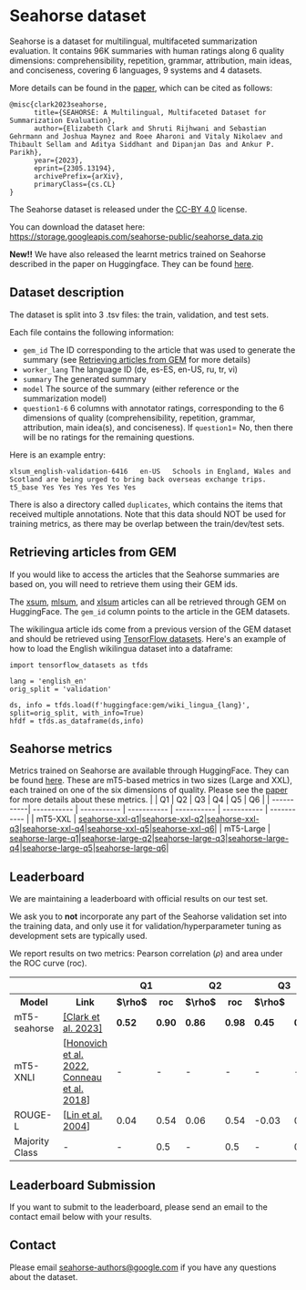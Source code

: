 # Seahorse dataset

Seahorse is a dataset for multilingual, multifaceted summarization evaluation.
It contains 96K summaries with human ratings along 6 quality dimensions: comprehensibility, repetition, grammar, attribution, main ideas, and conciseness, covering 6 languages, 9 systems and 4 datasets.

More details can be found in the [paper](https://arxiv.org/abs/2305.13194), which can be cited as follows:
```
@misc{clark2023seahorse,
      title={SEAHORSE: A Multilingual, Multifaceted Dataset for Summarization Evaluation}, 
      author={Elizabeth Clark and Shruti Rijhwani and Sebastian Gehrmann and Joshua Maynez and Roee Aharoni and Vitaly Nikolaev and Thibault Sellam and Aditya Siddhant and Dipanjan Das and Ankur P. Parikh},
      year={2023},
      eprint={2305.13194},
      archivePrefix={arXiv},
      primaryClass={cs.CL}
}
```
The Seahorse dataset is released under the [CC-BY 4.0](https://creativecommons.org/licenses/by/4.0/) license.

You can download the dataset here: https://storage.googleapis.com/seahorse-public/seahorse_data.zip

<b>New!!</b> We have also released the learnt metrics trained on Seahorse described in the paper on Huggingface. They can be found [here](https://huggingface.co/collections/google/seahorse-release-6543b0c06d87d83c6d24193b).

## Dataset description

The dataset is split into 3 .tsv files: the train, validation, and test sets.

Each file contains the following information:
* `gem_id` The ID corresponding to the article that was used to generate the summary (see [Retrieving articles from GEM](https://github.com/google-research-datasets/seahorse/edit/main/README.md#retrieving-articles-from-gem) for more details)
* `worker_lang` The language ID (de, es-ES, en-US, ru, tr, vi) 
* `summary` The generated summary
* `model` The source of the summary (either reference or the summarization model)
* `question1-6` 6 columns with annotator ratings, corresponding to the 6 dimensions of quality (comprehensibility, repetition, grammar, attribution, main idea(s), and conciseness). If `question1`= No, then there will be no ratings for the remaining questions.

Here is an example entry:
```
xlsum_english-validation-6416	en-US	Schools in England, Wales and Scotland are being urged to bring back overseas exchange trips.	t5_base	Yes	Yes	Yes	Yes	Yes	Yes
```

There is also a directory called `duplicates`, which contains the items that received multiple annotations. Note that this data should NOT be used for training metrics, as there may be overlap between the train/dev/test sets.

## Retrieving articles from GEM

If you would like to access the articles that the Seahorse summaries are based on, you will need to retrieve them using their GEM ids.

The [xsum](https://huggingface.co/datasets/GEM/xsum), [mlsum](https://huggingface.co/datasets/GEM/mlsum), and [xlsum](https://huggingface.co/datasets/GEM/xlsum) articles can all be retrieved through GEM on HuggingFace. The `gem_id` column points to the article in the GEM datasets.

The wikilingua article ids come from a previous version of the GEM dataset and should be retrieved using [TensorFlow datasets](https://www.tensorflow.org/datasets/catalog/gem). Here's an example of how to load the English wikilingua dataset into a dataframe:

```
import tensorflow_datasets as tfds

lang = 'english_en'
orig_split = 'validation'

ds, info = tfds.load(f'huggingface:gem/wiki_lingua_{lang}', split=orig_split, with_info=True)
hfdf = tfds.as_dataframe(ds,info)
```

## Seahorse metrics

Metrics trained on Seahorse are available through HuggingFace. They can be found [here](https://huggingface.co/collections/google/seahorse-release-6543b0c06d87d83c6d24193b).
These are mT5-based metrics in two sizes (Large and XXL), each trained on one of the six dimensions of quality.
Please see the [paper](https://arxiv.org/abs/2305.13194) for more details about these metrics.
|       | Q1      | Q2 | Q3      | Q4 | Q5      | Q6 |
| -----------| ----------- | ----------- | ----------- | ----------- | ----------- | ----------- |
| mT5-XXL      | [seahorse-xxl-q1](https://huggingface.co/google/seahorse-xxl-q1)|[seahorse-xxl-q2](https://huggingface.co/google/seahorse-xxl-q2)|[seahorse-xxl-q3](https://huggingface.co/google/seahorse-xxl-q3)|[seahorse-xxl-q4](https://huggingface.co/google/seahorse-xxl-q4)|[seahorse-xxl-q5](https://huggingface.co/google/seahorse-xxl-q5)|[seahorse-xxl-q6](https://huggingface.co/google/seahorse-xxl-q6)|
| mT5-Large   | [seahorse-large-q1](https://huggingface.co/google/seahorse-large-q1)|[seahorse-large-q2](https://huggingface.co/google/seahorse-large-q2)|[seahorse-large-q3](https://huggingface.co/google/seahorse-large-q3)|[seahorse-large-q4](https://huggingface.co/google/seahorse-large-q4)|[seahorse-large-q5](https://huggingface.co/google/seahorse-large-q5)|[seahorse-large-q6](https://huggingface.co/google/seahorse-large-q6)|

## Leaderboard

We are maintaining a leaderboard with official results on our test set.

We ask you to **not** incorporate any part of the Seahorse validation set into the training data, and only use it for validation/hyperparameter tuning as development sets are typically used.

We report results on two metrics: Pearson correlation ($\rho$) and area under the ROC curve (roc).

<table>
  <tr>
    <th></th>
    <th></th>
    <th colspan="2">Q1</th>
    <th colspan="2">Q2</th>
    <th colspan="2">Q3</th>
    <th colspan="2">Q4</th>
    <th colspan="2">Q5</th>
    <th colspan="2">Q6</th>
  </tr>
  <tr>
    <th>Model</th>
    <th>Link</th>
    <th>$\rho$</th>
    <th>roc</th>
    <th>$\rho$</th>
    <th>roc</th>
    <th>$\rho$</th>
    <th>roc</th>
    <th>$\rho$</th>
    <th>roc</th>
    <th>$\rho$</th>
    <th>roc</th>    
    <th>$\rho$</th>
    <th>roc</th>
  </tr>
       <tr>
      <td> mT5-seahorse </td>
         <td> <a href="">[Clark et al. 2023]</a> </td>
         <td><b>0.52</b></td>
         <td><b>0.90</b></td>
         <td><b>0.86</b></td>
         <td><b>0.98</b></td>
         <td><b>0.45</b></td>
         <td><b>0.84</b></td>
         <td><b>0.59</b></td>
         <td><b>0.85</b></td>
         <td><b>0.50</b></td>
         <td><b>0.80</b></td>
         <td><b>0.52</b></td>
         <td><b>0.81</b></td>         
  </tr> 
         <tr>
      <td> mT5-XNLI </td>
           <td> [<a href="https://aclanthology.org/2022.naacl-main.287/">Honovich et al. 2022</a>, <a href="https://aclanthology.org/D18-1269/">Conneau et al. 2018</a>] </td>
         <td>-</td>
         <td>-</td>
         <td>-</td>
         <td>-</td>
         <td>-</td>
         <td>-</td>
         <td>0.43</td>
         <td>0.78</td>
         <td>-</td>
         <td>-</td>
         <td>-</td>
         <td>-</td>         
  </tr>
           <tr>
      <td> ROUGE-L </td>
           <td> [<a href="https://aclanthology.org/2022.naacl-main.287">Lin et al. 2004</a>] </td>
         <td>0.04</td>
         <td>0.54</td>
         <td>0.06</td>
         <td>0.54</td>
         <td>-0.03</td>
         <td>0.43</td>
         <td>0.13</td>
         <td>0.55</td>
         <td>0.03</td>
         <td>0.54</td>
         <td>0.02</td>
         <td>0.54</td>         
  </tr> 
           <tr>
      <td> Majority Class </td>
           <td> - </td>
         <td>-</td>
         <td>0.5</td>
         <td>-</td>
         <td>0.5</td>
         <td>-</td>
         <td>0.5</td>
         <td>-</td>
         <td>0.5</td>
         <td>-</td>
         <td>0.5</td>
         <td>-</td>
         <td>0.5</td>         
  </tr>   
  
</table>

## Leaderboard Submission

If you want to submit to the leaderboard, please send an email to the contact email below with your results.

## Contact

Please email seahorse-authors@google.com if you have any questions about the dataset.
